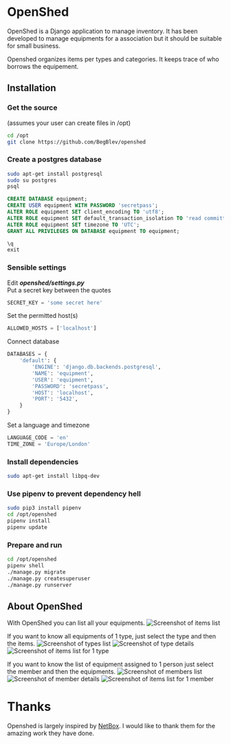 # OpenShed
OpenShed is a Django application to manage inventory. It has been developed to manage equipments for a association but it should be suitable for small business.

Openshed organizes items per types and categories. It keeps trace of who borrows the equipement.

## Installation

### Get the source
(assumes your user can create files in /opt)
```bash
cd /opt
git clone https://github.com/BegBlev/openshed
```

### Create a postgres database
```bash
sudo apt-get install postgresql
sudo su postgres
psql
```
```sql
CREATE DATABASE equipment;
CREATE USER equipment WITH PASSWORD 'secretpass';
ALTER ROLE equipment SET client_encoding TO 'utf8';
ALTER ROLE equipment SET default_transaction_isolation TO 'read committed';
ALTER ROLE equipment SET timezone TO 'UTC';
GRANT ALL PRIVILEGES ON DATABASE equipment TO equipment;

\q
exit
```

### Sensible settings
Edit <b><i>openshed/settings.py</i></b><br>
Put a secret key between the quotes
```python
SECRET_KEY = 'some secret here'
```

Set the permitted host(s)
```python
ALLOWED_HOSTS = ['localhost']
```

Connect database
```python
DATABASES = {
    'default': {
        'ENGINE': 'django.db.backends.postgresql',
        'NAME': 'equipment',
        'USER': 'equipment',
        'PASSWORD': 'secretpass',
        'HOST': 'localhost',
        'PORT': '5432',
    }
}
```

Set a language and timezone
```python
LANGUAGE_CODE = 'en'
TIME_ZONE = 'Europe/London'
```

### Install dependencies
```bash
sudo apt-get install libpq-dev
```

### Use pipenv to prevent dependency hell
```bash
sudo pip3 install pipenv
cd /opt/openshed
pipenv install
pipenv update
```

### Prepare and run
```bash
cd /opt/openshed
pipenv shell
./manage.py migrate
./manage.py createsuperuser
./manage.py runserver
```





## About OpenShed

With OpenShed you can list all your equipments.
![Screenshot of items list](docs/media/items.png "Items view")

If you want to know all equipments of 1 type, just select the type and then the items.
![Screenshot of types list](docs/media/types.png "Types view")
![Screenshot of type details](docs/media/type.png "Type view")
![Screenshot of items list for 1 type](docs/media/type-items.png "Items for 1 type view")

If you want to know the list of equipment assigned to 1 person just select the member and then the equipments.
![Screenshot of members list](docs/media/members.png "Members view")
![Screenshot of member details](docs/media/member.png "Member view")
![Screenshot of items list for 1 member](docs/media/member-items.png "Items for 1 member view")

# Thanks
Openshed is largely inspired by [NetBox](https://github.com/netbox-community/netbox). I would like to thank them for the amazing work they have done.

